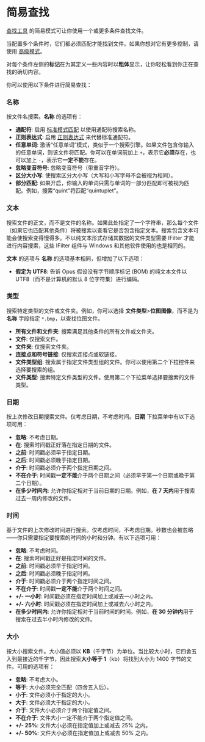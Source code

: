 # 简易查找

[查找工具]() 的简易模式可让你使用一个或更多条件查找文件。

当配置多个条件时，它们都必须匹配才能找到文件。如果你想对它有更多控制，请使用 [高级模式](advanced_find/README.zh.md)。

对每个条件左侧的**标记**在为其定义一些内容时以**粗体**显示，让你轻松看到你正在查找的确切内容。

你可以使用以下条件进行简易查找：

### 名称

按文件名搜索。**名称** 的选项有：

- **通配符**: 启用 [标准模式匹配](/Manual/reference/wildcard_reference/pattern_matching_syntax.zh.md) 以使用通配符搜索名称。
- **正则表达式**: 启用 [正则表达式](/Manual/file_operations/renaming_files/advanced_rename/rename_modes/regular_expressions.zh.md) 来代替标准通配符。
- **任意单词**: 激活“任意单词”模式，类似于一个搜索引擎。如果文件包含你输入的任意单词，则该文件将匹配。你可以在单词前加上 `+`，表示它**必须**存在，也可以加上 `-`，表示它**一定不能**存在。
- **忽略变音符号**: 忽略变音符号（带重音字符）。
- **区分大小写**: 使搜索区分大小写（大写和小写字母不会被视为相同）。
- **部分匹配**: 如果开启，你输入的单词只需与单词的一部分匹配即可被视为匹配。例如，搜索“quint”将匹配“quintuplet”。

### 文本

搜索文件的正文，而不是文件的名称。如果此处指定了一个字符串，那么每个文件（如果它也匹配其他条件）将被搜索以查看它是否包含指定文本。搜索包含文本可能会使搜索变得慢得多。不以纯文本形式存储其数据的文件类型需要 IFilter 才能进行内容搜索，这些 IFilter 组件与 Windows 和其他软件使用的也是相同的。

**文本** 的选项与 **名称** 的选项基本相同，但增加了以下选项：

- **假定为 UTF8**: 告诉 Opus 假设没有字节顺序标记 (BOM) 的纯文本文件以 UTF8（而不是计算机的默认 8 位字符集）进行编码。

### 类型

搜索特定类型的文件或文件夹。例如，你可以选择 **文件类型**>**位图图像**，而不是为 **名称** 字段指定 `*.bmp`，以查找位图文件。

- **所有文件和文件夹**: 搜索满足其他条件的所有文件或文件夹。
- **文件**: 仅搜索文件。
- **文件夹**: 仅搜索文件夹。
- **连接点和符号链接**: 仅搜索连接点或软链接。
- **文件类型组**: 搜索属于指定文件类型组的文件。你可以使用第二个下拉控件来选择要搜索的组。
- **文件类型**: 搜索特定文件类型的文件。使用第二个下拉菜单选择要搜索的文件类型。

### 日期

按上次修改日期搜索文件。仅考虑日期，不考虑时间。**日期** 下拉菜单中有以下选项可用：

- **忽略**: 不考虑日期。
- **在**: 搜索时间戳正好落在指定日期的文件。
- **之前**: 时间戳必须早于指定日期。
- **之后**: 时间戳必须晚于指定日期。
- **介于**: 时间戳必须介于两个指定日期之间。
- **不在介于**: 时间戳**一定不能**介于两个日期之间（必须早于第一个日期或晚于第二个日期）。
- **在多少时间内**: 允许你指定相对于当前日期的日期。例如，**在 7 天内**用于搜索过去一周内修改的文件。

### 时间

基于文件的上次修改时间进行搜索。仅考虑时间，不考虑日期。秒数也会被忽略——你只需要指定要搜索的时间的小时和分钟。有以下选项可用：

- **忽略**: 不考虑时间。
- **在**: 搜索时间戳正好是指定时间的文件。
- **之前**: 时间戳必须早于指定时间。
- **之后**: 时间戳必须晚于指定时间。
- **介于**: 时间戳必须介于两个指定时间之间。
- **不在介于**: 时间戳**一定不能**介于两个时间之间。
- **+/- 一小时**: 时间戳必须在指定时间加上或减去一小时之内。
- **+/- 六小时**: 时间戳必须在指定时间加上或减去六小时之内。
- **在多少时间内**: 允许你指定相对于当前时间的时间。例如，**在 30 分钟内**用于搜索在过去半小时内修改的文件。

### 大小

按大小搜索文件。大小值必须以 **KB**（千字节）为单位。当比较大小时，它四舍五入到最接近的千字节，因此搜索**大小等于 1**（kb）将找到大小为 1400 字节的文件。可用的选项有：

- **忽略**: 不考虑大小。
- **等于**: 大小必须完全匹配（四舍五入后）。
- **小于**: 文件必须小于指定的大小。
- **大于**: 文件必须大于指定的大小。
- **介于**: 文件大小必须介于两个指定值之间。
- **不在介于**: 文件大小一定不能介于两个指定值之间。
- **+/- 25%**: 文件大小必须在指定值加上或减去 25% 之内。
- **+/- 50%**: 文件大小必须在指定值加上或减去 50% 之内。